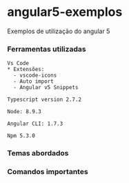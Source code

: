 # angular5-exemplos

Exemplos de utilização do angular 5

### Ferramentas utilizadas 

```
Vs Code
* Extensões:
  - vscode-icons
  - Auto import
  - Angular v5 Snippets
```

```
Typescript version 2.7.2
```

```
Node: 8.9.3
```

```
Angular CLI: 1.7.3
```

```
Npm 5.3.0
```

### Temas abordados 


### Comandos importantes

